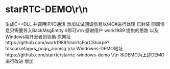 # starRTC-DEMO\r\n
生成C++DLL 并调用IP/ID通话 添加试试回调信息以供C#进行处理  已封装 回调信息只需要导入BackMsgEntity.h即可\r\n
感谢用户 work1989 提供的思路 以及Windows端开发者的协助 原网址https://github.com/work1989/starrtcForCSharpe?tdsourcetag=s_pcqq_aiomsg \r\n
Windowns-DEMO地址https://github.com/starrtc/starrtc-windows-demo \r\n
本DEMO为上述DEMO进行改进 增加 
